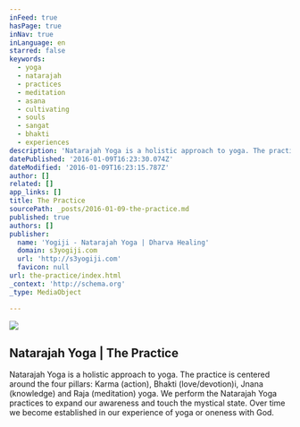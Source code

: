```yaml
---
inFeed: true
hasPage: true
inNav: true
inLanguage: en
starred: false
keywords:
  - yoga
  - natarajah
  - practices
  - meditation
  - asana
  - cultivating
  - souls
  - sangat
  - bhakti
  - experiences
description: 'Natarajah Yoga is a holistic approach to yoga. The practice is centered around the four pillars: Karma (action), Bhakti (love/devotion)i, Jnana (knowledge) and Raja (meditation) yoga. We perform the Natarajah Yoga practices to expand our awareness and touch the mystical state. Over time we become established in our experience of yoga or oneness with God.'
datePublished: '2016-01-09T16:23:30.074Z'
dateModified: '2016-01-09T16:23:15.787Z'
author: []
related: []
app_links: []
title: The Practice
sourcePath: _posts/2016-01-09-the-practice.md
published: true
authors: []
publisher:
  name: 'Yogiji - Natarajah Yoga | Dharva Healing'
  domain: s3yogiji.com
  url: 'http://s3yogiji.com'
  favicon: null
url: the-practice/index.html
_context: 'http://schema.org'
_type: MediaObject

---
```

![](https://the-grid-user-content.s3-us-west-2.amazonaws.com/047d9d2f-697b-4add-8a8a-d4ba569eab06.jpg)

## Natarajah Yoga | The Practice

Natarajah Yoga is a holistic approach to yoga. The practice is centered around the four pillars: Karma (action), Bhakti (love/devotion)i, Jnana (knowledge) and Raja (meditation) yoga. We perform the Natarajah Yoga practices to expand our awareness and touch the mystical state. Over time we become established in our experience of yoga or oneness with God.